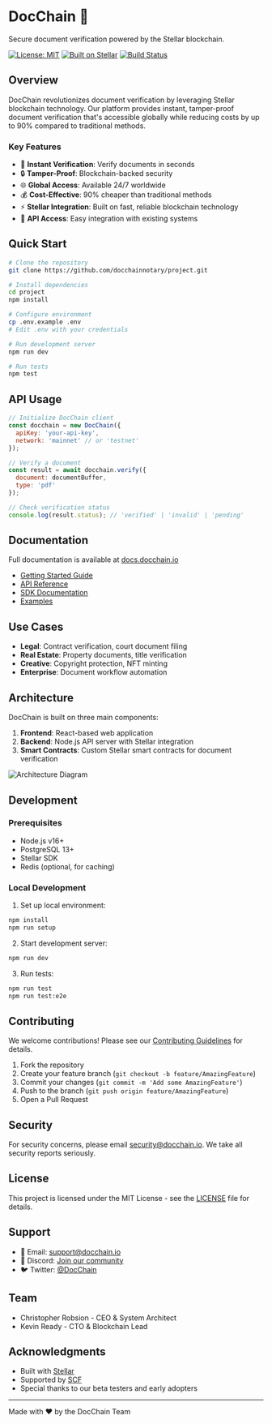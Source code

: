 # DocChain 🔗

Secure document verification powered by the Stellar blockchain.

[![License: MIT](https://img.shields.io/badge/License-MIT-yellow.svg)](https://opensource.org/licenses/MIT)
[![Built on Stellar](https://img.shields.io/badge/Built%20on-Stellar-brightgreen.svg)](https://stellar.org)
[![Build Status](https://img.shields.io/badge/build-passing-brightgreen.svg)]()

## Overview

DocChain revolutionizes document verification by leveraging Stellar blockchain technology. Our platform provides instant, tamper-proof document verification that's accessible globally while reducing costs by up to 90% compared to traditional methods.

### Key Features

- 🚀 **Instant Verification**: Verify documents in seconds
- 🔒 **Tamper-Proof**: Blockchain-backed security
- 🌐 **Global Access**: Available 24/7 worldwide
- 💰 **Cost-Effective**: 90% cheaper than traditional methods
- ⚡ **Stellar Integration**: Built on fast, reliable blockchain technology
- 🔌 **API Access**: Easy integration with existing systems

## Quick Start

```bash
# Clone the repository
git clone https://github.com/docchainnotary/project.git

# Install dependencies
cd project
npm install

# Configure environment
cp .env.example .env
# Edit .env with your credentials

# Run development server
npm run dev

# Run tests
npm test
```

## API Usage

```javascript
// Initialize DocChain client
const docchain = new DocChain({
  apiKey: 'your-api-key',
  network: 'mainnet' // or 'testnet'
});

// Verify a document
const result = await docchain.verify({
  document: documentBuffer,
  type: 'pdf'
});

// Check verification status
console.log(result.status); // 'verified' | 'invalid' | 'pending'
```

## Documentation

Full documentation is available at [docs.docchain.io](https://docs.docchain.io)

- [Getting Started Guide](https://docs.docchain.io/getting-started)
- [API Reference](https://docs.docchain.io/api)
- [SDK Documentation](https://docs.docchain.io/sdk)
- [Examples](https://docs.docchain.io/examples)

## Use Cases

- **Legal**: Contract verification, court document filing
- **Real Estate**: Property documents, title verification
- **Creative**: Copyright protection, NFT minting
- **Enterprise**: Document workflow automation

## Architecture

DocChain is built on three main components:

1. **Frontend**: React-based web application
2. **Backend**: Node.js API server with Stellar integration
3. **Smart Contracts**: Custom Stellar smart contracts for document verification

![Architecture Diagram](https://docs.docchain.io/architecture.png)

## Development

### Prerequisites

- Node.js v16+
- PostgreSQL 13+
- Stellar SDK
- Redis (optional, for caching)

### Local Development

1. Set up local environment:
```bash
npm install
npm run setup
```

2. Start development server:
```bash
npm run dev
```

3. Run tests:
```bash
npm run test
npm run test:e2e
```

## Contributing

We welcome contributions! Please see our [Contributing Guidelines](CONTRIBUTING.md) for details.

1. Fork the repository
2. Create your feature branch (`git checkout -b feature/AmazingFeature`)
3. Commit your changes (`git commit -m 'Add some AmazingFeature'`)
4. Push to the branch (`git push origin feature/AmazingFeature`)
5. Open a Pull Request

## Security

For security concerns, please email security@docchain.io. We take all security reports seriously.

## License

This project is licensed under the MIT License - see the [LICENSE](LICENSE) file for details.

## Support

- 📧 Email: support@docchain.io
- 💬 Discord: [Join our community](https://discord.gg/docchain)
- 🐦 Twitter: [@DocChain](https://twitter.com/docchain)

## Team

- Christopher Robsion - CEO & System Architect
- Kevin Ready - CTO & Blockchain Lead

## Acknowledgments

- Built with [Stellar](https://stellar.org)
- Supported by [SCF](https://stellar.org/foundation)
- Special thanks to our beta testers and early adopters

---
Made with ❤️ by the DocChain Team

